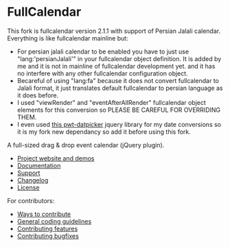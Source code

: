 # FullCalendar
This fork is fullcalendar version 2.1.1 with support of Persian Jalali calendar.
Everything is like fullcalendar mainline but:
  - For persian jalali calendar to be enabled you have to just use "lang:'persianJalali'" in your fullcalendar object definition. It is added by me and it is not in mainline of fullcalendar development yet. and it has no interfere with any other fullcalendar configuration object.
  - Becareful of using "lang:fa" because it does not convert fullcalendar to Jalali format, it just translates default fullcalendar to persian language as it does before.
  - I used "viewRender" and "eventAfterAllRender" fullcalendar object elements for this conversion so PLEASE BE CAREFUL FOR OVERRIDING THEM.
  - I even used [this pwt-datpicker](http://babakhani.github.io/PersianWebToolkit/datepicker.html) jquery library for my date conversions so it is my fork new dependancy so add it before using this fork.

A full-sized drag & drop event calendar (jQuery plugin).

- [Project website and demos](http://arshaw.com/fullcalendar/)
- [Documentation](http://arshaw.com/fullcalendar/docs/)
- [Support](http://arshaw.com/fullcalendar/support/)
- [Changelog](changelog.md)
- [License](license.txt)

For contributors:

- [Ways to contribute](http://arshaw.com/fullcalendar/wiki/Contributing/)
- [General coding guidelines](https://github.com/arshaw/fullcalendar/wiki/Contributing-Code)
- [Contributing features](https://github.com/arshaw/fullcalendar/wiki/Contributing-Features)
- [Contributing bugfixes](https://github.com/arshaw/fullcalendar/wiki/Contributing-Bugfixes)
